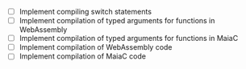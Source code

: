 - [ ] Implement compiling switch statements
- [ ] Implement compilation of typed arguments for functions in WebAssembly
- [ ] Implement compilation of typed arguments for functions in MaiaC
- [ ] Implement compilation of WebAssembly code
- [ ] Implement compilation of MaiaC code
